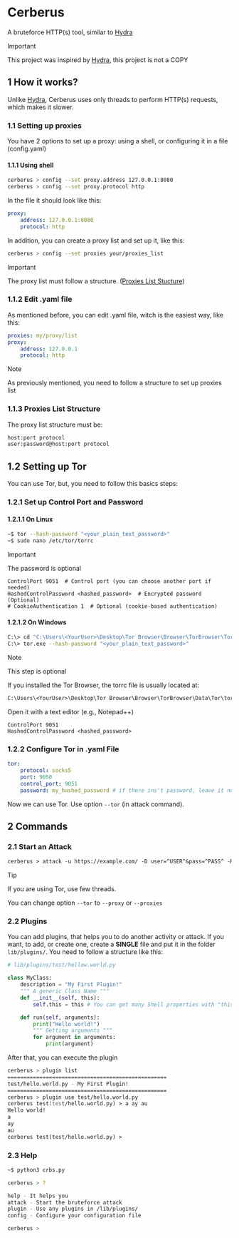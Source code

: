 # Cerberus

A bruteforce HTTP(s) tool, similar to [Hydra](https://salsa.debian.org/pkg-security-team/hydra)

> [!IMPORTANT]
> This project was inspired by [Hydra](https://salsa.debian.org/pkg-security-team/hydra), this project is not a COPY

## 1 How it works?

Unlike [Hydra](https://salsa.debian.org/pkg-security-team/hydra), Cerberus uses only threads to perform HTTP(s) requests, which makes it slower.

### 1.1 Setting up proxies

You have 2 options to set up a proxy: using a shell, or configuring it in a file (config.yaml)

#### 1.1.1 Using shell

```zsh
cerberus > config --set proxy.address 127.0.0.1:8080
cerberus > config --set proxy.protocol http
```

In the file it should look like this:

```yaml
proxy:
    address: 127.0.0.1:8080
    protocol: http
```

In addition, you can create a proxy list and set up it, like this:

```zsh
cerberus > config --set proxies your/proxies_list
```

> [!IMPORTANT]
> The proxy list must follow a structure. ([Proxies List Stucture](#113-proxies-list-structure))

### 1.1.2 Edit .yaml file

As mentioned before, you can edit .yaml file, witch is the easiest way, like this:

```yaml
proxies: my/proxy/list
proxy:
    address: 127.0.0.1
    protocol: http
```

> [!NOTE]
> As previously mentioned, you need to follow a structure to set up proxies list

### 1.1.3 Proxies List Structure

The proxy list structure must be:

```txt
host:port protocol
user:password@host:port protocol
```

## 1.2 Setting up Tor

You can use Tor, but, you need to follow this basics steps:

### 1.2.1 Set up Control Port and Password

#### 1.2.1.1 On Linux

```zsh
~$ tor --hash-password "<your_plain_text_password>"
~$ sudo nano /etc/tor/torrc
```

> [!IMPORTANT]
> The password is optional

```.torrc
ControlPort 9051  # Control port (you can choose another port if needed)
HashedControlPassword <hashed_password>  # Encrypted password (Optional)
# CookieAuthentication 1  # Optional (cookie-based authentication)
```

#### 1.2.1.2 On Windows


```zsh
C:\> cd "C:\Users\<YourUser>\Desktop\Tor Browser\Browser\TorBrowser\Tor"
C:\> tor.exe --hash-password "<your_plain_text_password>"
```

> [!NOTE]
> This step is optional

If you installed the Tor Browser, the torrc file is usually located at:

```txt
C:\Users\<YourUser>\Desktop\Tor Browser\Browser\TorBrowser\Data\Tor\torrc
```

Open it with a text editor (e.g., Notepad++)

```.torrc
ControlPort 9051
HashedControlPassword <hashed_password>
```

### 1.2.2 Configure Tor in .yaml File

```yaml
tor:
    protocol: socks5
    port: 9050
    control_port: 9051
    password: my_hashed_password # if there ins't password, leave it null
```

Now we can use Tor. Use option `--tor` (in attack command).

## 2 Commands

### 2.1 Start an Attack

```txt
cerberus > attack -u https://example.com/ -D user=^USER^&pass=^PASS^ -R 401 -T 6 --tor --random-agent -l admin -P password/list.txt
```

> [!TIP]
> If you are using Tor, use few threads.

You can change option `--tor` to `--proxy` or `--proxies`

### 2.2 Plugins

You can add plugins, that helps you to do another activity or attack. If you want, to add, or create one, create a **SINGLE** file and put it in the folder `lib/plugins/`.
You need to follow a structure like this:

```py
# lib/plugins/test/hellow.world.py

class MyClass:
    description = "My First Plugin!"
    """ A generic Class Name """
    def __init__(self, this):
        self.this = this # You can get many Shell properties with "this" argument

    def run(self, arguments):
        print("Hello world!")
        """ Getting arguments """
        for argument in arguments:
            print(argument)
```

After that, you can execute the plugin

```zsh
cerberus > plugin list
==================================================
test/hello.world.py - My First Plugin!
==================================================
cerberus > plugin use test/hello.world.py
cerberus test(test/hello.world.py) > a ay au
Hello world!
a
ay
au
cerberus test(test/hello.world.py) > 
```

### 2.3 Help

```zsh
~$ python3 crbs.py

cerberus > ?

help - It helps you
attack - Start the bruteforce attack
plugin - Use any plugins in /lib/plugins/
config - Configure your configuration file

cerberus > 
```
